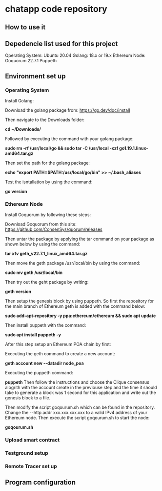 # **chatapp code repository**

## **How to use it**

## **Depedencie list used for this project**
Operating System: Ubuntu 20.04
Golang: 18.x or 19.x
Ethereum Node: Goquorum 22.7.1
Puppeth

## **Environment set up**

### **Operating System**
Install Golang:

Download the golang package from: https://go.dev/doc/install

Then navigate to the Downloads folder:

**cd ~/Downloads/**

Followed by executing the command with your golang package:

**sudo rm -rf /usr/local/go && sudo tar -C /usr/local -xzf go1.19.1.linux-amd64.tar.gz**

Then set the path for the golang package:

**echo "export PATH=$PATH:/usr/local/go/bin" >> ~/.bash_aliases**

Test the isntallation by using the command:

**go version**

### **Ethereum Node**
Install Goquorum by following these steps:

Download Goquorum from this site: https://github.com/ConsenSys/quorum/releases

Then untar the package by applying the tar command on 
your package as shown below by using the command:

**tar xfv geth_v22.7.1_linux_amd64.tar.gz**

Then move the geth package /usr/local/bin by using the command:

**sudo mv geth /usr/local/bin**

Then try out the geht package by writing:

**geth version**

Then setup the genesis block by using puppeth.
So first the repository for the main branch of Ethereum geth is added with the command below:

**sudo add-apt-repository -y ppa:ethereum/ethereum && sudo apt update**

Then install puppeth with the command:

**sudo apt install puppeth -y**

After this step setup an Ethereum POA chain by first:

Executing the geth command to create a new account:

**geth account new --datadir node_poa**

Executing the puppeth command:

**puppeth**
Then follow the instructions and choose the Clique consensus alogrith with 
the account create in the previouse step and the time it should take to generate a block
was 1 second for this application and write out the genesis block to a file.

Then modify the script goqourum.sh which can be found in the repository.
Change the --http.addr xxx.xxx.xxx.xxx to a valid IPv4 address of your Ethereum node.
Then execute the script goqourum.sh to start the node:

**goqourum.sh**

### **Upload smart contract**


### **Testground setup**

### **Remote Tracer set up**

## **Program configuration**
